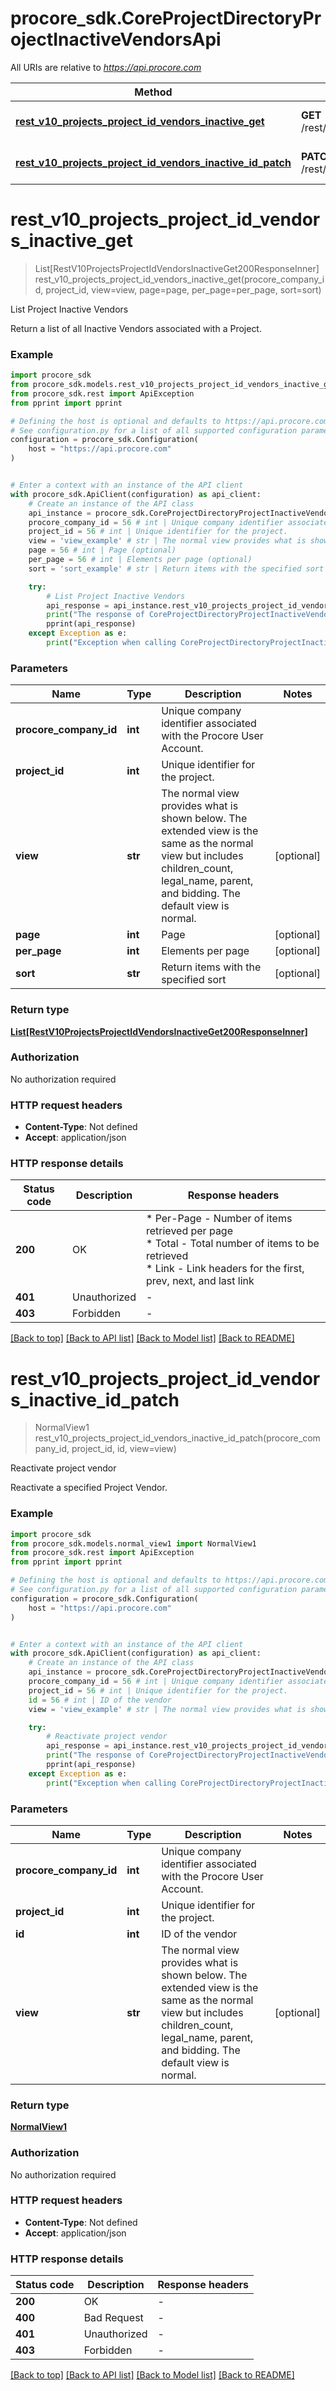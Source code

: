 # procore_sdk.CoreProjectDirectoryProjectInactiveVendorsApi

All URIs are relative to *https://api.procore.com*

Method | HTTP request | Description
------------- | ------------- | -------------
[**rest_v10_projects_project_id_vendors_inactive_get**](CoreProjectDirectoryProjectInactiveVendorsApi.md#rest_v10_projects_project_id_vendors_inactive_get) | **GET** /rest/v1.0/projects/{project_id}/vendors/inactive | List Project Inactive Vendors
[**rest_v10_projects_project_id_vendors_inactive_id_patch**](CoreProjectDirectoryProjectInactiveVendorsApi.md#rest_v10_projects_project_id_vendors_inactive_id_patch) | **PATCH** /rest/v1.0/projects/{project_id}/vendors/inactive/{id} | Reactivate project vendor


# **rest_v10_projects_project_id_vendors_inactive_get**
> List[RestV10ProjectsProjectIdVendorsInactiveGet200ResponseInner] rest_v10_projects_project_id_vendors_inactive_get(procore_company_id, project_id, view=view, page=page, per_page=per_page, sort=sort)

List Project Inactive Vendors

Return a list of all Inactive Vendors associated with a Project.

### Example


```python
import procore_sdk
from procore_sdk.models.rest_v10_projects_project_id_vendors_inactive_get200_response_inner import RestV10ProjectsProjectIdVendorsInactiveGet200ResponseInner
from procore_sdk.rest import ApiException
from pprint import pprint

# Defining the host is optional and defaults to https://api.procore.com
# See configuration.py for a list of all supported configuration parameters.
configuration = procore_sdk.Configuration(
    host = "https://api.procore.com"
)


# Enter a context with an instance of the API client
with procore_sdk.ApiClient(configuration) as api_client:
    # Create an instance of the API class
    api_instance = procore_sdk.CoreProjectDirectoryProjectInactiveVendorsApi(api_client)
    procore_company_id = 56 # int | Unique company identifier associated with the Procore User Account.
    project_id = 56 # int | Unique identifier for the project.
    view = 'view_example' # str | The normal view provides what is shown below. The extended view is the same as the normal view but includes children_count, legal_name, parent, and bidding. The default view is normal. (optional)
    page = 56 # int | Page (optional)
    per_page = 56 # int | Elements per page (optional)
    sort = 'sort_example' # str | Return items with the specified sort (optional)

    try:
        # List Project Inactive Vendors
        api_response = api_instance.rest_v10_projects_project_id_vendors_inactive_get(procore_company_id, project_id, view=view, page=page, per_page=per_page, sort=sort)
        print("The response of CoreProjectDirectoryProjectInactiveVendorsApi->rest_v10_projects_project_id_vendors_inactive_get:\n")
        pprint(api_response)
    except Exception as e:
        print("Exception when calling CoreProjectDirectoryProjectInactiveVendorsApi->rest_v10_projects_project_id_vendors_inactive_get: %s\n" % e)
```



### Parameters


Name | Type | Description  | Notes
------------- | ------------- | ------------- | -------------
 **procore_company_id** | **int**| Unique company identifier associated with the Procore User Account. | 
 **project_id** | **int**| Unique identifier for the project. | 
 **view** | **str**| The normal view provides what is shown below. The extended view is the same as the normal view but includes children_count, legal_name, parent, and bidding. The default view is normal. | [optional] 
 **page** | **int**| Page | [optional] 
 **per_page** | **int**| Elements per page | [optional] 
 **sort** | **str**| Return items with the specified sort | [optional] 

### Return type

[**List[RestV10ProjectsProjectIdVendorsInactiveGet200ResponseInner]**](RestV10ProjectsProjectIdVendorsInactiveGet200ResponseInner.md)

### Authorization

No authorization required

### HTTP request headers

 - **Content-Type**: Not defined
 - **Accept**: application/json

### HTTP response details

| Status code | Description | Response headers |
|-------------|-------------|------------------|
**200** | OK |  * Per-Page - Number of items retrieved per page <br>  * Total - Total number of items to be retrieved <br>  * Link - Link headers for the first, prev, next, and last link <br>  |
**401** | Unauthorized |  -  |
**403** | Forbidden |  -  |

[[Back to top]](#) [[Back to API list]](../README.md#documentation-for-api-endpoints) [[Back to Model list]](../README.md#documentation-for-models) [[Back to README]](../README.md)

# **rest_v10_projects_project_id_vendors_inactive_id_patch**
> NormalView1 rest_v10_projects_project_id_vendors_inactive_id_patch(procore_company_id, project_id, id, view=view)

Reactivate project vendor

Reactivate a specified Project Vendor.

### Example


```python
import procore_sdk
from procore_sdk.models.normal_view1 import NormalView1
from procore_sdk.rest import ApiException
from pprint import pprint

# Defining the host is optional and defaults to https://api.procore.com
# See configuration.py for a list of all supported configuration parameters.
configuration = procore_sdk.Configuration(
    host = "https://api.procore.com"
)


# Enter a context with an instance of the API client
with procore_sdk.ApiClient(configuration) as api_client:
    # Create an instance of the API class
    api_instance = procore_sdk.CoreProjectDirectoryProjectInactiveVendorsApi(api_client)
    procore_company_id = 56 # int | Unique company identifier associated with the Procore User Account.
    project_id = 56 # int | Unique identifier for the project.
    id = 56 # int | ID of the vendor
    view = 'view_example' # str | The normal view provides what is shown below. The extended view is the same as the normal view but includes children_count, legal_name, parent, and bidding. The default view is normal. (optional)

    try:
        # Reactivate project vendor
        api_response = api_instance.rest_v10_projects_project_id_vendors_inactive_id_patch(procore_company_id, project_id, id, view=view)
        print("The response of CoreProjectDirectoryProjectInactiveVendorsApi->rest_v10_projects_project_id_vendors_inactive_id_patch:\n")
        pprint(api_response)
    except Exception as e:
        print("Exception when calling CoreProjectDirectoryProjectInactiveVendorsApi->rest_v10_projects_project_id_vendors_inactive_id_patch: %s\n" % e)
```



### Parameters


Name | Type | Description  | Notes
------------- | ------------- | ------------- | -------------
 **procore_company_id** | **int**| Unique company identifier associated with the Procore User Account. | 
 **project_id** | **int**| Unique identifier for the project. | 
 **id** | **int**| ID of the vendor | 
 **view** | **str**| The normal view provides what is shown below. The extended view is the same as the normal view but includes children_count, legal_name, parent, and bidding. The default view is normal. | [optional] 

### Return type

[**NormalView1**](NormalView1.md)

### Authorization

No authorization required

### HTTP request headers

 - **Content-Type**: Not defined
 - **Accept**: application/json

### HTTP response details

| Status code | Description | Response headers |
|-------------|-------------|------------------|
**200** | OK |  -  |
**400** | Bad Request |  -  |
**401** | Unauthorized |  -  |
**403** | Forbidden |  -  |

[[Back to top]](#) [[Back to API list]](../README.md#documentation-for-api-endpoints) [[Back to Model list]](../README.md#documentation-for-models) [[Back to README]](../README.md)

